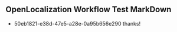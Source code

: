 ## OpenLocalization Workflow Test MarkDown
* 50eb1821-e38d-47e5-a28e-0a95b656e290 thanks!

<!--HONumber=Sep16_HO1-->


